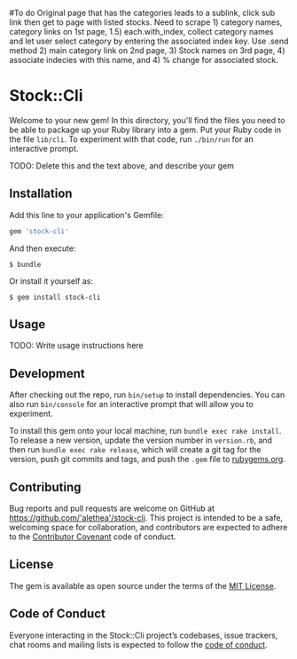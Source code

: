 #To do 
  Original page that has the categories leads to a sublink, click sub link then get to page with listed stocks.  Need to scrape 1) category names, category links on 1st page, 1.5) each.with_index, collect category names and let user select category by entering the associated index key.  Use .send method 2) main category link on 2nd page, 3) Stock names on 3rd page, 4) associate indecies with this name, and 4) % change for associated stock. 


# Stock::Cli

Welcome to your new gem! In this directory, you'll find the files you need to be able to package up your Ruby library into a gem. Put your Ruby code in the file `lib/cli`. To experiment with that code, run `./bin/run` for an interactive prompt.

TODO: Delete this and the text above, and describe your gem

## Installation

Add this line to your application's Gemfile:

```ruby
gem 'stock-cli'
```

And then execute:

    $ bundle

Or install it yourself as:

    $ gem install stock-cli

## Usage

TODO: Write usage instructions here

## Development

After checking out the repo, run `bin/setup` to install dependencies. You can also run `bin/console` for an interactive prompt that will allow you to experiment.

To install this gem onto your local machine, run `bundle exec rake install`. To release a new version, update the version number in `version.rb`, and then run `bundle exec rake release`, which will create a git tag for the version, push git commits and tags, and push the `.gem` file to [rubygems.org](https://rubygems.org).

## Contributing

Bug reports and pull requests are welcome on GitHub at https://github.com/'alethea'/stock-cli. This project is intended to be a safe, welcoming space for collaboration, and contributors are expected to adhere to the [Contributor Covenant](http://contributor-covenant.org) code of conduct.

## License

The gem is available as open source under the terms of the [MIT License](https://opensource.org/licenses/MIT).

## Code of Conduct

Everyone interacting in the Stock::Cli project’s codebases, issue trackers, chat rooms and mailing lists is expected to follow the [code of conduct](https://github.com/'alethea'/stock-cli/blob/master/CODE_OF_CONDUCT.md).
